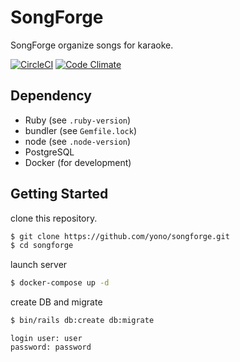 # SongForge

SongForge organize songs for karaoke.

[![CircleCI](https://circleci.com/gh/yono/songforge.svg?style=svg)](https://circleci.com/gh/yono/songforge)
[![Code Climate](https://codeclimate.com/github/yono/songforge.png)](https://codeclimate.com/github/yono/songforge)

## Dependency

* Ruby (see `.ruby-version`)
* bundler (see `Gemfile.lock`)
* node (see `.node-version`)
* PostgreSQL
* Docker (for development)

## Getting Started

clone this repository.

```bash
$ git clone https://github.com/yono/songforge.git
$ cd songforge
```

launch server

```bash
$ docker-compose up -d
```

create DB and migrate

```bash
$ bin/rails db:create db:migrate
```

```
login user: user
password: password
```
